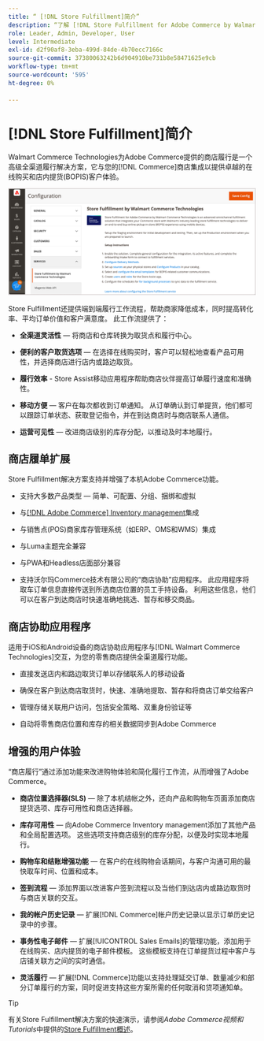 ```yaml
---
title: “ [!DNL Store Fulfillment]简介”
description: “了解 [!DNL Store Fulfillment for Adobe Commerce by Walmart Commerce Technologies] 如何为客户支持在线购买、店内提货(BOPIS)。 使用Store Assist移动版简化商店联系人和Commerce客户的BOPIS履行和订单处理。”
role: Leader, Admin, Developer, User
level: Intermediate
exl-id: d2f90af8-3eba-499d-84de-4b70ecc7166c
source-git-commit: 37380063242b6d904910be731b8e58471625e9cb
workflow-type: tm+mt
source-wordcount: '595'
ht-degree: 0%

---
```


# [!DNL Store Fulfillment]简介

Walmart Commerce Technologies为Adobe Commerce提供的商店履行是一个高级全渠道履行解决方案，它与您的[!DNL Commerce]商店集成以提供卓越的在线购买和店内提货(BOPIS)客户体验。

![存储履行解决方案Adobe管理员配置](assets/store-fulfillment-admin-home.png)

Store Fulfillment还提供端到端履行工作流程，帮助商家降低成本，同时提高转化率、平均订单价值和客户满意度。 此工作流提供了：

* **全渠道灵活性** — 将商店和仓库转换为取货点和履行中心。

* **便利的客户取货选项** — 在选择在线购买时，客户可以轻松地查看产品可用性，并选择商店进行店内或路边取货。

* **履行效率** - Store Assist移动应用程序帮助商店伙伴提高订单履行速度和准确性。

* **移动方便** — 客户在每次都收到订单通知。 从订单确认到订单提货，他们都可以跟踪订单状态、获取登记指令，并在到达商店时与商店联系人通信。

* **运营可见性** — 改进商店级别的库存分配，以推动及时本地履行。

## 商店履单扩展

Store Fulfillment解决方案支持并增强了本机Adobe Commerce功能。

* 支持大多数产品类型 — 简单、可配置、分组、捆绑和虚拟

* 与[[!DNL Adobe Commerce] Inventory management](https://experienceleague.adobe.com/en/docs/commerce-admin/inventory/basics/sources-stocks)集成

* 与销售点(POS)商家库存管理系统（如ERP、OMS和WMS）集成

* 与Luma主题完全兼容

* 与PWA和Headless店面部分兼容

* 支持沃尔玛Commerce技术有限公司的“商店协助”应用程序。 此应用程序将取车订单信息直接传送到所选商店位置的员工手持设备。 利用这些信息，他们可以在客户到达商店时快速准确地挑选、暂存和移交商品。

## 商店协助应用程序

适用于iOS和Android设备的商店协助应用程序与[!DNL Walmart Commerce Technologies]交互，为您的零售商店提供全渠道履行功能。

* 直接发送店内和路边取货订单以存储联系人的移动设备

* 确保在客户到达商店取货时，快速、准确地提取、暂存和将商店订单交给客户

* 管理存储关联用户访问，包括安全策略、双重身份验证等

* 自动将零售商店位置和库存的相关数据同步到Adobe Commerce

## 增强的用户体验

“商店履行”通过添加功能来改进购物体验和简化履行工作流，从而增强了Adobe Commerce。

* **商店位置选择器(SLS)** — 除了本机结帐之外，还向产品和购物车页面添加商店提货选项、库存可用性和商店选择器。

* **库存可用性** — 向Adobe Commerce Inventory management添加了其他产品和全局配置选项。 这些选项支持商店级别的库存分配，以便及时实现本地履行。

* **购物车和结账增强功能** — 在客户的在线购物会话期间，与客户沟通可用的最快取车时间、位置和成本。

* **签到流程** — 添加界面以改进客户签到流程以及当他们到达店内或路边取货时与商店关联的交互。

* **我的帐户历史记录** — 扩展[!DNL Commerce]帐户历史记录以显示订单历史记录中的步骤。

* **事务性电子邮件** — 扩展[!UICONTROL Sales Emails]的管理功能，添加用于在线购买、店内提货的电子邮件模板。 这些模板支持在订单提货过程中客户与店铺关联方之间的实时通信。

* **灵活履行** — 扩展[!DNL Commerce]功能以支持处理延交订单、数量减少和部分订单履行的方案，同时促进支持这些方案所需的任何取消和贷项通知单。

>[!TIP]
>
> 有关Store Fulfillment解决方案的快速演示，请参阅&#x200B;_Adobe Commerce视频和Tutorials_&#x200B;中提供的[Store Fulfillment概述](https://experienceleague.adobe.com/docs/commerce-learn/tutorials/orders/store-fulfillment.html)。


